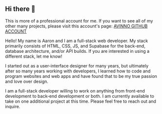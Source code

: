 ## Hi there 👋

This is more of a professional account for me. If you want to see all of my other many projects, please visit this account's page: [AVINNO GITHUB ACCOUNT](https://github.com/avinno)

Hello! My name is Aaron and I am a full-stack web developer. My stack primarily consists of HTML, CSS, JS, and Supabase for the back-end, database architecture, and/or API builds. If you are interested in using a different stack, let me know!

I started out as a user-interface designer for many years, but ultimately after so many years working with developers, I learned how to code and program websites and web apps and have found that to be my true passion and love over design.

I am a full-stack developer willing to work on anything from front-end development to back-end development or both. I am currently available to take on one additional project at this time. Please feel free to reach out and inquire.

<!--
**fullstackherodev/fullstackherodev** is a ✨ _special_ ✨ repository because its `README.md` (this file) appears on your GitHub profile.

Here are some ideas to get you started:

- 🔭 I’m currently working on ...
- 🌱 I’m currently learning ...
- 👯 I’m looking to collaborate on ...
- 🤔 I’m looking for help with ...
- 💬 Ask me about ...
- 📫 How to reach me: ...
- 😄 Pronouns: ...
- ⚡ Fun fact: ...
-->

